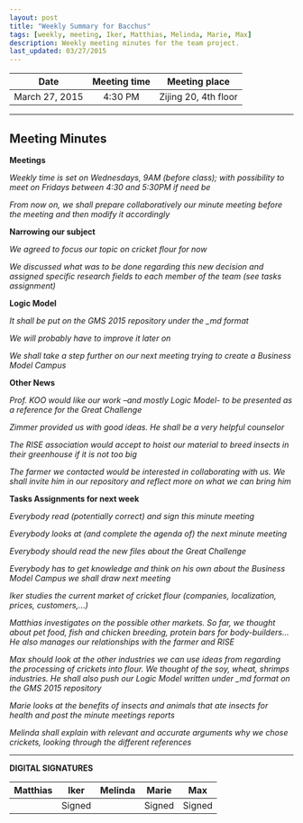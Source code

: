 ```yaml
---
layout: post
title: "Weekly Summary for Bacchus"
tags: [weekly, meeting, Iker, Matthias, Melinda, Marie, Max]
description: Weekly meeting minutes for the team project.
last_updated: 03/27/2015
---
```


|**Date** |**Meeting time**|**Meeting place**
| ------------- |:----------------:|:-------:
|March 27, 2015| 4:30 PM | Zijing 20, 4th floor


----------


Meeting Minutes
------
**Meetings**

*Weekly time is set on Wednesdays, 9AM (before class); with possibility to meet on Fridays between 4:30 and 5:30PM if need be*

*From now on, we shall prepare collaboratively our minute meeting before the meeting and then modify it accordingly*


**Narrowing our subject**

*We agreed to focus our topic on cricket flour for now*

*We discussed what was to be done regarding this new decision and assigned specific research fields to each member of the team (see tasks assignment)*


**Logic Model**

*It shall be put on the GMS 2015 repository under the _md format*

*We will probably have to improve it later on*

*We shall take a step further on our next meeting trying to create a Business Model Campus*


**Other News** 

*Prof. KOO would like our work –and mostly Logic Model- to be presented as a reference for the Great Challenge*

*Zimmer provided us with good ideas. He shall be a very helpful counselor*

*The RISE association would accept to hoist our material to breed insects in their greenhouse if it is not too big* 

*The farmer we contacted would be interested in collaborating with us. We shall invite him in our repository and reflect more on what we can bring him*



**Tasks Assignments for next week**

*Everybody read (potentially correct) and sign this minute meeting*

*Everybody looks at (and complete the agenda of) the next minute meeting*

*Everybody should read the new files about the Great Challenge* 

*Everybody has to get knowledge and think on his own about the Business Model Campus we shall draw next meeting*

*Iker studies the current market of cricket flour (companies, localization, prices, customers,...)*

*Matthias investigates on the possible other markets. So far, we thought about pet food, fish and chicken breeding, protein bars for body-builders...
He also manages our relationships with the farmer and RISE*

*Max should look at the other industries we can use ideas from regarding the processing of crickets into flour. We thought of the soy, wheat, shrimps industries.
He shall also push our Logic Model written under _md format on the GMS 2015 repository*

*Marie looks at the benefits of insects and animals that ate insects for health and post the minute meetings reports*

*Melinda shall explain with relevant and accurate arguments why we chose crickets, looking through the different references*

----------


**DIGITAL SIGNATURES**

|**Matthias** |**Iker**|**Melinda**|**Marie**|**Max**|
|----------------|----------------|----------------|----------------|----------------|
| | Signed| | Signed|Signed |
